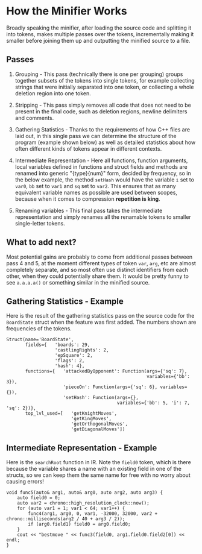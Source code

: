 # How the Minifier Works

Broadly speaking the minifier, after loading the source code and splitting it into tokens,
makes multiple passes over the tokens, incrementally making it smaller before joining them
up and outputting the minified source to a file.

## Passes

1. Grouping - This pass (technically there is one per grouping) groups together subsets of the tokens into single
tokens, for example collecting strings that were initially separated into one token, or collecting a whole deletion region into one token.

2. Stripping - This pass simply removes all code that does not need to be present in the final code, such as deletion regions, newline delimiters and comments.

3. Gathering Statistics - Thanks to the requirements of how C++ files are laid out, in this
single pass we can determine the structure of the program (example shown below) as well as detailed
statistics about how often different kinds of tokens appear in different contexts.

4. Intermediate Representation - Here all functions, function arguments, local variables
defined in functions and struct fields and methods are renamed into generic "{type}{num}" form,
decided by frequency, so in the below example, the method `setHash` would have the variable
`i` set to `var0`, `bb` set to `var1` and `sq` set to `var2`. This ensures that as many equivalent
variable names as possible are used between scopes, because when it comes to compression
**repetition is king**.

5. Renaming variables - This final pass takes the intermediate representation and simply renames
all the renamable tokens to smaller single-letter tokens.

## What to add next?

Most potential gains are probably to come from additional passes between pass 4 and 5, at the
moment different types of token `var`, `arg`, etc are almost completely separate, and so most often
use distinct identifiers from each other, when they could potentially share them.
It would be pretty funny to see `a.a.a.a()` or something similar in the minified source.

## Gathering Statistics - Example
Here is the result of the gathering statistics pass on the source code for the `BoardState` struct
when the feature was first added. The numbers shown are frequencies of the tokens.

```
Struct(name='BoardState',
       fields={   'boards': 29,
                  'castlingRights': 2,
                  'epSquare': 2,
                  'flags': 2,
                  'hash': 4},
       functions={   'attackedByOpponent': Function(args={'sq': 7},
                                                    variables={'bb': 3}),
                     'pieceOn': Function(args={'sq': 6}, variables={}),
                     'setHash': Function(args={},
                                         variables={'bb': 5, 'i': 7, 'sq': 2})},
       top_lvl_used=[   'getKnightMoves',
                        'getKingMoves',
                        'getOrthogonalMoves',
                        'getDiagonalMoves'])
```

## Intermediate Representation - Example
Here is the `searchRoot` function in IR. Note the `field0` token, which is there because
the variable shares a name with an existing field in one of the structs, so we can keep them
the same name for free with no worry about causing errors!

```
void func5(auto& arg1, auto& arg0, auto arg2, auto arg3) {
    auto field0 = 0;
    auto var2 = chrono::high_resolution_clock::now();
    for (auto var1 = 1; var1 < 64; var1++) {
        func4(arg1, arg0, 0, var1, -32000, 32000, var2 + chrono::milliseconds(arg2 / 40 + arg3 / 2));
        if (arg0.field1) field0 = arg0.field0;
    }
    cout << "bestmove " << func3(field0, arg1.field0.field2[0]) << endl;
}
```